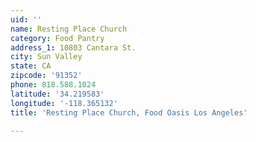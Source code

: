 ```yaml
---
uid: ''
name: Resting Place Church
category: Food Pantry
address_1: 10803 Cantara St.
city: Sun Valley
state: CA
zipcode: '91352'
phone: 818.588.1024
latitude: '34.219583'
longitude: '-118.365132'
title: 'Resting Place Church, Food Oasis Los Angeles'

---
```

